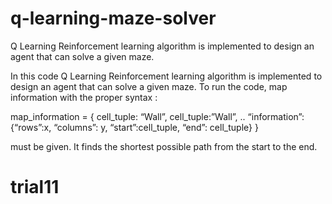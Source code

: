 # q-learning-maze-solver
Q Learning Reinforcement learning algorithm is implemented to design an agent that can solve a given maze.

In this code Q Learning Reinforcement learning algorithm is implemented to design an agent that can solve a given maze.
To run the code, map information with the proper syntax : 

map_information = { cell_tuple: “Wall”, cell_tuple:”Wall”, .. “information”: {“rows”:x,  “columns”: y, “start”:cell_tuple, “end”: cell_tuple} }

must be given. It finds the shortest possible path from the start to the end. 
# trial11
